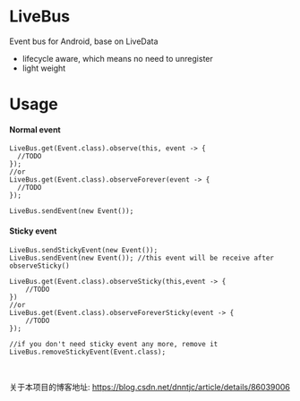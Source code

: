 # LiveBus
Event bus for Android, base on LiveData

* lifecycle aware, which means no need to unregister
* light weight

# Usage

#### Normal event
```
LiveBus.get(Event.class).observe(this, event -> {
  //TODO
});
//or
LiveBus.get(Event.class).observeForever(event -> {
  //TODO
});
  
LiveBus.sendEvent(new Event());
```

#### Sticky event
```
LiveBus.sendStickyEvent(new Event());
LiveBus.sendEvent(new Event()); //this event will be receive after observeSticky()

LiveBus.get(Event.class).observeSticky(this,event -> {
    //TODO
})
//or
LiveBus.get(Event.class).observeForeverSticky(event -> {
    //TODO
});

//if you don't need sticky event any more, remove it
LiveBus.removeStickyEvent(Event.class);
```

<br>

关于本项目的博客地址: https://blog.csdn.net/dnntjc/article/details/86039006
